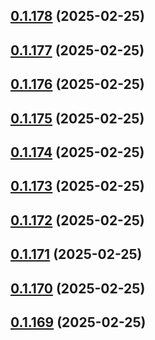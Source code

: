 ## [0.1.178](https://github.com/binary-braids/terraform-oracle/compare/v0.1.177...v0.1.178) (2025-02-25)



## [0.1.177](https://github.com/binary-braids/terraform-oracle/compare/v0.1.176...v0.1.177) (2025-02-25)



## [0.1.176](https://github.com/binary-braids/terraform-oracle/compare/v0.1.175...v0.1.176) (2025-02-25)



## [0.1.175](https://github.com/binary-braids/terraform-oracle/compare/v0.1.174...v0.1.175) (2025-02-25)



## [0.1.174](https://github.com/binary-braids/terraform-oracle/compare/v0.1.173...v0.1.174) (2025-02-25)



## [0.1.173](https://github.com/binary-braids/terraform-oracle/compare/v0.1.172...v0.1.173) (2025-02-25)



## [0.1.172](https://github.com/binary-braids/terraform-oracle/compare/v0.1.171...v0.1.172) (2025-02-25)



## [0.1.171](https://github.com/binary-braids/terraform-oracle/compare/v0.1.170...v0.1.171) (2025-02-25)



## [0.1.170](https://github.com/binary-braids/terraform-oracle/compare/v0.1.169...v0.1.170) (2025-02-25)



## [0.1.169](https://github.com/binary-braids/terraform-oracle/compare/v0.1.168...v0.1.169) (2025-02-25)



